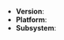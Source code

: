 <!--
Thank you for reporting an issue.

This issue tracker is for bugs and issues found within Node.js core.
If you require more general support please file an issue on our help
repo. https://github.com/nodejs/help


Please fill in as much of the template below as you're able.

Version: output of `node -v`
Platform: output of `uname -a` (UNIX), or version and 32 or 64-bit (Windows)
Subsystem: if known, please specify affected core module name

If possible, please provide code that demonstrates the problem, keeping it as
simple and free of external dependencies as you are able.
-->

* **Version**: <!-- compulsory. you must provide your version -->
* **Platform**: <!-- either `uname -a` output, or if Windows, version and 32-bit or
  64-bit -->
* **Subsystem**: <!-- optional. if known - please specify affected core module name -->

<!-- Enter your issue details below this comment. -->